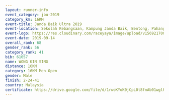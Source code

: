 ```yaml
---
layout: runner-info 
event_category: jbu-2019 
category_km: 16KM 
event-title: Janda Baik Ultra 2019 
event-location: Sekolah Kebangsaan, Kampung Janda Baik, Bentong, Pahang, Malaysia 
event-logo: https://res.cloudinary.com/raceyaya/image/upload/v1569217009/logo/janda-baik_vch1pc.jpg 
event-date: 2019-09-14
overall_rank: 68
gender_rank: 56
category_rank: 41
bib: 61057
name: WONG KIN SING
distance: 16KM
category: 16KM Men Open
gender: Male
finish: 2-24-41
country: Malaysia
certificate: https://drive.google.com/file/d/1rwoKYoK0jCpL0t8fnAb01wglhY-ZiDkG/view?usp=sharing
---
```

